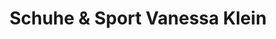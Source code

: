 ---
title: "Schuhe & Sport Vanessa Klein"
url: /friedrichsthal/schuhe-und-sport-vanessa-klein/
shop: Schuhe
---